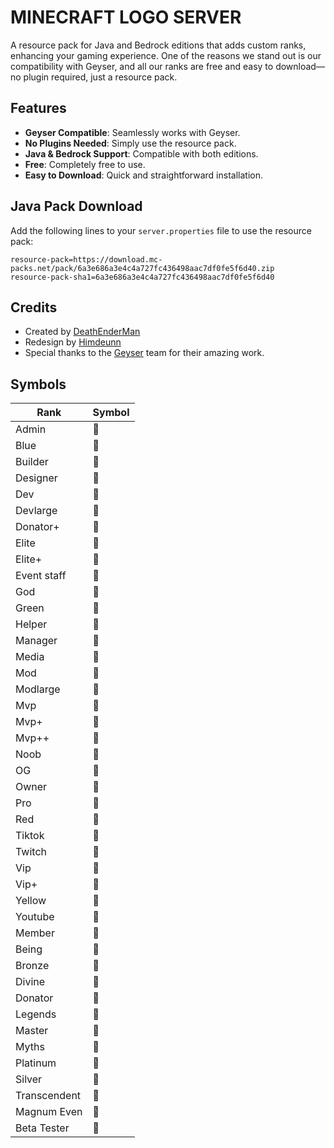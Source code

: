 

# MINECRAFT LOGO SERVER

A resource pack for Java and Bedrock editions that adds custom ranks, enhancing your gaming experience. One of the reasons we stand out is our compatibility with Geyser, and all our ranks are free and easy to download—no plugin required, just a resource pack.

## Features

- **Geyser Compatible**: Seamlessly works with Geyser.
- **No Plugins Needed**: Simply use the resource pack.
- **Java & Bedrock Support**: Compatible with both editions.
- **Free**: Completely free to use.
- **Easy to Download**: Quick and straightforward installation.

## Java Pack Download

Add the following lines to your `server.properties` file to use the resource pack:

```properties
resource-pack=https://download.mc-packs.net/pack/6a3e686a3e4c4a727fc436498aac7df0fe5f6d40.zip
resource-pack-sha1=6a3e686a3e4c4a727fc436498aac7df0fe5f6d40
```

## Credits

- Created by [DeathEnderMan](https://github.com/DeathEnderMan)
- Redesign by [Himdeunn](https://github.com/Himdeunn)
- Special thanks to the [Geyser](https://geysermc.org) team for their amazing work.


## Symbols

| Rank             | Symbol                                                                |
| ----------------- | ------------------------------------------------------------------ |
| Admin  |  |
| Blue   |  |
| Builder |  |
| Designer |  |
| Dev |  |
| Devlarge |  |
| Donator+ |  |
| Elite |  |
| Elite+ |  |
| Event staff |  |
| God |  |
| Green |  |
| Helper |  |
| Manager |  |
| Media |  |
| Mod |  |
| Modlarge |  |
| Mvp |  |
| Mvp+ |  |
| Mvp++ |  |
| Noob |  |
| OG |  |
| Owner |  |
| Pro |  |
| Red |  |
| Tiktok |  |
| Twitch |  |
| Vip |  |
| Vip+ |  |
| Yellow |  |
| Youtube |  |
| Member |  |
| Being |  |
| Bronze |  |
| Divine |  |
| Donator |  |
| Legends |  |
| Master |  |
| Myths |  |
| Platinum |  |
| Silver |  |
| Transcendent |  |
| Magnum Even |  |
| Beta Tester |  |
